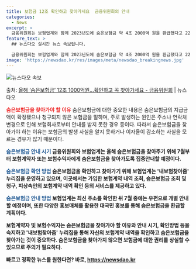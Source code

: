 ```yaml
---
title: 보험금 12조 확인하고 찾아가세요  금융위원회의 안내
categories:
  - News
excerpt: >
  금융위원회는 보험업계와 함께 2023년도에 숨은보험금 약 4조 2000억 원을 환급했다고 22일 밝혔다. 그…
feature_text: >
  ## 뉴스다오 실시간 뉴스 속보입니다.

  금융위원회는 보험업계와 함께 2023년도에 숨은보험금 약 4조 2000억 원을 환급했다고 22일 밝혔다. 그…
image: 'https://newsdao.kr/res/images/meta/newsdao_breakingnews.jpg'
---
```


![뉴스다오 속보](https://newsdao.kr/res/images/meta/newsdao_breakingnews.jpg)

<p>출처: <a href="https://newsdao.kr/3871" rel="dofollow">올해 ‘숨은보험금’ 12조 1000억원…확인하고 꼭 찾아가세요  - 금융위원회</a> | 뉴스다오</p>

<b><span style="color: #ee2323;">숨은보험금을 찾아가야 할 이유</span></b>
숨은보험금에 대한 중요한 내용은 숨은보험금의 지급금액이 확정됐으나 청구되지 않은 보험금을 말하며, 주로 발생하는 원인은 주소나 연락처 변경으로 인해 보험회사로부터 안내를 받지 못한 경우 등이다. 따라서 숨은보험금을 찾아가야 하는 이유는 보험금의 발생 사실을 알지 못하거나 이자율이 감소하는 사실을 모르는 경우가 많기 때문이다.

<b><span style="color: #1a5490;">숨은보험금 안내 시기</span><b>
금융위원회와 보험업계는 올해 숨은보험금을 찾아주기 위해 7월부터 보험계약자 또는 보험수익자에게 숨은보험금을 찾아가도록 집중안내할 예정이다.

<b><span style="color: #1a5490;">숨은보험금 확인 방법</span></b>
숨은보험금을 확인하고 찾아가기 위해 보험업계는 '내보험찾아줌' 누리집을 운영하고 있으며, 이곳에서는 가입한 보험계약 내역 조회, 숨은보험금 조회 및 청구, 피상속인의 보험계약 내역 확인 등의 서비스를 제공하고 있다.

<b><span style="color: #1a5490;">숨은보험금 안내 방법</span></b>
보험업계는 최신 주소를 확인한 뒤 7월 중에는 우편으로 개별 안내할 예정이며, 또한 다양한 홍보매체를 활용한 대국민 홍보를 통해 숨은보험금을 환급할 계획이다.

보험계약자 및 보험수익자는 숨은보험금을 찾아가야 할 이유와 안내 시기, 확인방법 등을 숙지하고 '내보험찾아줌' 누리집을 통해 자신의 보험계약 내역을 확인하고 숨은보험금을 찾아가는 것이 중요하다. 숨은보험금을 찾아가지 않으면 보험금에 대한 권리를 상실할 수 있으므로 주의가 필요하다. 

빠르고 정확한 뉴스를 원한다면? 바로, <a href="https://newsdao.kr" rel="dofollow">https://newsdao.kr</a>


